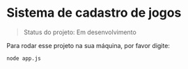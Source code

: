 <h1> Sistema de cadastro de jogos</h1>

>Status do projeto: Em desenvolvimento

Para rodar esse projeto na sua máquina, por favor digite:

`````
node app.js
`````
